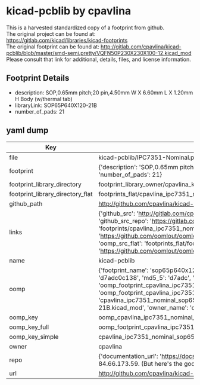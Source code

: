 # kicad-pcblib by cpavlina  
This is a harvested standardized copy of a footprint from github.  
The original project can be found at:  
https://gitlab.com/kicad/libraries/kicad-footprints  
The original footprint can be found at:
http://gitlab.com/cpavlina/kicad-pcblib/blob/master/smd-semi.pretty/VQFN50P230X230X100-12.kicad_mod
Please consult that link for additional, details, files, and license information.  
## Footprint Details
* description: SOP,0.65mm pitch;20 pin,4.50mm W X 6.60mm L X 1.20mm H Body (w/thermal tab)  
* libraryLink: SOP65P640X120-21B  
* number_of_pads: 21  
## yaml dump  
| Key | Value |  
| --- | --- |  
| file | kicad-pcblib/IPC7351-Nominal.pretty/SOP65P640X120-21B.kicad_mod |  
| footprint | {'description': 'SOP,0.65mm pitch;20 pin,4.50mm W X 6.60mm L X 1.20mm H Body (w/thermal tab)', 'libraryLink': 'SOP65P640X120-21B', 'number_of_pads': 21} |  
| footprint_library_directory | footprint_library_owner/cpavlina_kicad-pcblib |  
| footprint_library_directory_flat | footprints_flat/cpavlina_ipc7351_nominal_sop65p640x120_21b/working |  
| github_path | http://github.com/cpavlina/kicad-pcblib/blob/master/IPC7351-Nominal.pretty/SOP65P640X120-21B.kicad_mod |  
| links | {'github_src': 'http://gitlab.com/cpavlina/kicad-pcblib/blob/master/smd-semi.pretty/VQFN50P230X230X100-12.kicad_mod', 'github_src_repo': 'https://gitlab.com/kicad/libraries/kicad-footprints', 'oomp_bot': 'footprints/cpavlina_ipc7351_nominal_sop65p640x120_21b/working', 'oomp_bot_github': 'https://github.com/oomlout/oomlout_oomp_footprint_bot/tree/main/footprints/cpavlina_ipc7351_nominal_sop65p640x120_21b/working', 'oomp_src_flat': 'footprints_flat/footprints_flat/cpavlina_ipc7351_nominal_sop65p640x120_21b/working', 'oomp_src_flat_github': 'https://github.com/oomlout/oomlout_oomp_footprint_src/tree/main/footprints_flat/cpavlina_ipc7351_nominal_sop65p640x120_21b/working'} |  
| name | kicad-pcblib |  
| oomp | {'footprint_name': 'sop65p640x120_21b', 'library_name': 'ipc7351_nominal', 'md5': 'd7adc0c138779e3b17c8bad6268949c0', 'md5_10': 'd7adc0c138', 'md5_5': 'd7adc', 'md5_6': 'd7adc0', 'oomp_key': 'oomp_cpavlina_ipc7351_nominal_sop65p640x120_21b', 'oomp_key_extra': 'oomp_footprint_cpavlina_ipc7351_nominal_sop65p640x120_21b', 'oomp_key_full': 'oomp_footprint_cpavlina_ipc7351_nominal_sop65p640x120_21b_d7adc0', 'oomp_key_simple': 'cpavlina_ipc7351_nominal_sop65p640x120_21b', 'original_filename': 'kicad-pcblib/IPC7351-Nominal.pretty/SOP65P640X120-21B.kicad_mod', 'owner_name': 'cpavlina'} |  
| oomp_key | oomp_cpavlina_ipc7351_nominal_sop65p640x120_21b |  
| oomp_key_full | oomp_footprint_cpavlina_ipc7351_nominal_sop65p640x120_21b |  
| oomp_key_simple | cpavlina_ipc7351_nominal_sop65p640x120_21b |  
| owner | cpavlina |  
| repo | {'documentation_url': 'https://docs.github.com/rest/overview/resources-in-the-rest-api#rate-limiting', 'message': "API rate limit exceeded for 84.66.173.59. (But here's the good news: Authenticated requests get a higher rate limit. Check out the documentation for more details.)"} |  
| url | http://github.com/cpavlina/kicad-pcblib |  

